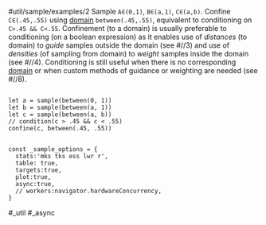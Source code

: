 #util/sample/examples/2 Sample `A∈(0,1)`, `B∈(a,1)`, `C∈(a,b)`. Confine `C∈(.45,.55)` using [domain](#///domains) `between(.45,.55)`, equivalent to conditioning on `C>.45 && C<.55`. Confinement (to a domain) is usually preferable to conditioning (on a boolean expression) as it enables use of _distances_ (to domain) to _guide_ samples outside the domain (see #//3) and use of _densities_ (of sampling from domain) to _weight_ samples inside the domain (see #//4). Conditioning is still useful when there is no corresponding [domain](#///domains) or when custom methods of guidance or weighting are needed (see #//8).
```js:js_input

let a = sample(between(0, 1))
let b = sample(between(a, 1))
let c = sample(between(a, b))
// condition(c > .45 && c < .55)
confine(c, between(.45, .55))

```
```js:js_removed

const _sample_options = { 
  stats:'mks tks ess lwr r',
  table: true,
  targets:true,
  plot:true,
  async:true,
  // workers:navigator.hardwareConcurrency,
}

```
#_util #_async